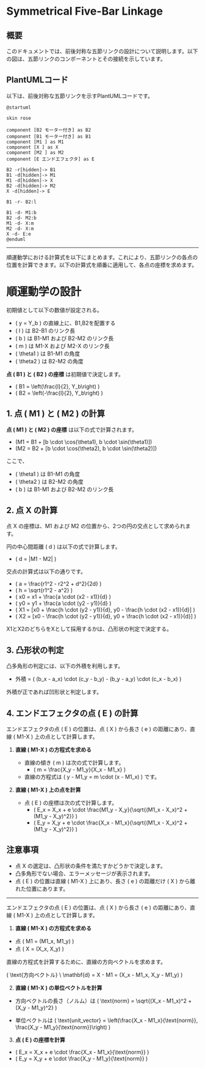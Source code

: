 # Symmetrical Five-Bar Linkage

## 概要

このドキュメントでは、前後対称な五節リンクの設計について説明します。以下の図は、五節リンクのコンポーネントとその接続を示しています。

## PlantUMLコード

以下は、前後対称な五節リンクを示すPlantUMLコードです。

``` plantuml
@startuml

skin rose

component [B2 モーター付き] as B2
component [B1 モーター付き] as B1
component [M1 ] as M1
component [X ] as X
component [M2 ] as M2
component [E エンドエフェクタ] as E

B2 -r[hidden]-> B1
B1 -d[hidden]-> M1
M1 -d[hidden]-> X
B2 -d[hidden]-> M2
X -d[hidden]-> E

B1 -r- B2:l

B1 -d- M1:b
B2 -d- M2:b
M1 -d- X:m
M2 -d- X:m
X -d- E:e
@enduml

```

---

順運動学における計算式を以下にまとめます。これにより、五節リンクの各点の位置を計算できます。以下の計算式を順番に適用して、各点の座標を求めます。


# 順運動学の設計

初期値として以下の数値が設定される。

- \( y = Y_b \)  の直線上に、B1,B2を配置する
- \( l \) は B2-B1 のリンク長
- \( b \) は B1-M1 および B2-M2 のリンク長
- \( m \) は M1-X および M2-X のリンク長
- \( \theta1 \) は B1-M1 の角度
- \( \theta2 \) は B2-M2 の角度

**点 \( B1 \) と \( B2 \) の座標** は初期値で決定します。

   - \( B1 = \left(\frac{l}{2}, Y_b\right) \)
   - \( B2 = \left(-\frac{l}{2}, Y_b\right) \)



## 1. 点 \( M1 \) と \( M2 \) の計算


**点 \( M1 \) と \( M2 \) の座標** は以下の式で計算されます。

- \(M1 = B1 + [b \cdot \cos(\theta1), b \cdot \sin(\theta1)]\)
- \(M2 = B2 + [b \cdot \cos(\theta2), b \cdot \sin(\theta2)]\)

ここで、
- \( \theta1 \) は B1-M1 の角度
- \( \theta2 \) は B2-M2 の角度
- \( b \) は B1-M1 および B2-M2 のリンク長

## 2. 点 X の計算
点 X の座標は、M1 および M2 の位置から、2つの円の交点として求められます。

円の中心間距離 \( d \) は以下の式で計算します。
- \( d = \|M1 - M2\| \)

交点の計算式は以下の通りです。
- \( a = \frac{r1^2 - r2^2 + d^2}{2d} \)
- \( h = \sqrt{r1^2 - a^2} \)
- \( x0 = x1 + \frac{a \cdot (x2 - x1)}{d} \)
- \( y0 = y1 + \frac{a \cdot (y2 - y1)}{d} \)
- \( X1 = [x0 + \frac{h \cdot (y2 - y1)}{d}, y0 - \frac{h \cdot (x2 - x1)}{d}] \)
- \( X2 = [x0 - \frac{h \cdot (y2 - y1)}{d}, y0 + \frac{h \cdot (x2 - x1)}{d}] \)

X1とX2のどちらをXとして採用するかは、凸形状の判定で決定する。

## 3. 凸形状の判定
凸多角形の判定には、以下の外積を利用します。

- 外積 = \( (b_x - a_x) \cdot (c_y - b_y) - (b_y - a_y) \cdot (c_x - b_x) \)

外積が正であれば凹形状と判定します。

## 4. エンドエフェクタの点 \( E \) の計算
エンドエフェクタの点 \( E \) の位置は、点 \( X \) から長さ \( e \) の距離にあり、直線 \( M1-X \) 上の点として計算します。

1. **直線 \( M1-X \) の方程式を求める**
   - 直線の傾き \( m \) は次の式で計算します。
     - \( m = \frac{X_y - M1_y}{X_x - M1_x} \)
   - 直線の方程式は \( y - M1_y = m \cdot (x - M1_x) \) です。

2. **直線 \( M1-X \) 上の点を計算**
   - 点 \( E \) の座標は次の式で計算します。
     - \( E_x = X_x + e \cdot \frac{M1_y - X_y}{\sqrt{(M1_x - X_x)^2 + (M1_y - X_y)^2}} \)
     - \( E_y = X_y + e \cdot \frac{X_x - M1_x}{\sqrt{(M1_x - X_x)^2 + (M1_y - X_y)^2}} \)

## 注意事項
- 点 X の選定は、凸形状の条件を満たすかどうかで決定します。
- 凸多角形でない場合、エラーメッセージが表示されます。
- 点 \( E \) の位置は直線 \( M1-X \) 上にあり、長さ \( e \) の距離だけ \( X \) から離れた位置にあります。

---

エンドエフェクタの点 \( E \) の位置は、点 \( X \) から長さ \( e \) の距離にあり、直線 \( M1-X \) 上の点として計算します。

1. **直線 \( M1-X \) の方程式を求める**

- 点 \( M1 = (M1_x, M1_y) \)
- 点 \( X = (X_x, X_y) \)

直線の方程式を計算するために、直線の方向ベクトルを求めます。

   \(
   \text{方向ベクトル} \ \mathbf{d} = X - M1 = (X_x - M1_x, X_y - M1_y)
   \)

2. **直線 \( M1-X \) の単位ベクトルを計算**

- 方向ベクトルの長さ（ノルム）は
     \(
     \text{norm} = \sqrt{(X_x - M1_x)^2 + (X_y - M1_y)^2}
     \)

- 単位ベクトルは
     \(
     \text{unit\_vector} = \left(\frac{X_x - M1_x}{\text{norm}}, \frac{X_y - M1_y}{\text{norm}}\right)
     \)

3. **点 \( E \) の座標を計算**

 + \( E_x = X_x + e \cdot \frac{X_x - M1_x}{\text{norm}} \)
 + \( E_y = X_y + e \cdot \frac{X_y - M1_y}{\text{norm}} \)

